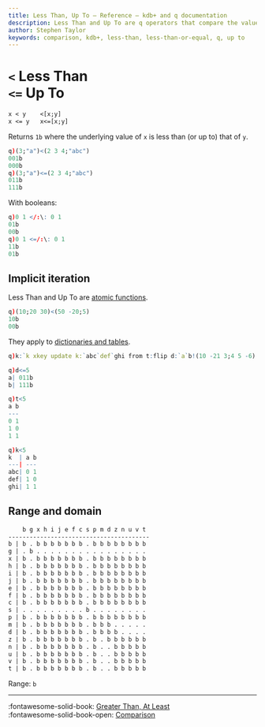 ```yaml
---
title: Less Than, Up To – Reference – kdb+ and q documentation
description: Less Than and Up To are q operators that compare the values of their arguments.
author: Stephen Taylor
keywords: comparison, kdb+, less-than, less-than-or-equal, q, up to
---
```

# `<` Less Than<br>`<=` Up To



```txt
x < y    <[x;y]
x <= y   x<=[x;y]
```

Returns `1b` where the underlying value of `x` is less than (or up to) that of `y`.

```q
q)(3;"a")<(2 3 4;"abc")
001b
000b
q)(3;"a")<=(2 3 4;"abc")
011b
111b
```

With booleans:

```q
q)0 1 </:\: 0 1
01b
00b
q)0 1 <=/:\: 0 1
11b
01b
```


## Implicit iteration

Less Than and Up To are [atomic functions](../basics/atomic.md).

```q
q)(10;20 30)<(50 -20;5)
10b
00b
```

They apply to [dictionaries and tables](../basics/math.md#dictionaries-and-tables).

```q
q)k:`k xkey update k:`abc`def`ghi from t:flip d:`a`b!(10 -21 3;4 5 -6)

q)d<=5
a| 011b
b| 111b

q)t<5
a b
---
0 1
1 0
1 1

q)k<5
k  | a b
---| ---
abc| 0 1
def| 1 0
ghi| 1 1
```


## Range and domain 

```txt
    b g x h i j e f c s p m d z n u v t
----------------------------------------
b | b . b b b b b b b . b b b b b b b b
g | . b . . . . . . . . . . . . . . . .
x | b . b b b b b b b . b b b b b b b b
h | b . b b b b b b b . b b b b b b b b
i | b . b b b b b b b . b b b b b b b b
j | b . b b b b b b b . b b b b b b b b
e | b . b b b b b b b . b b b b b b b b
f | b . b b b b b b b . b b b b b b b b
c | b . b b b b b b b . b b b b b b b b
s | . . . . . . . . . b . . . . . . . .
p | b . b b b b b b b . b b b b b b b b
m | b . b b b b b b b . b b b . . . . .
d | b . b b b b b b b . b b b b . . . .
z | b . b b b b b b b . b . b b b b b b
n | b . b b b b b b b . b . . b b b b b
u | b . b b b b b b b . b . . b b b b b
v | b . b b b b b b b . b . . b b b b b
t | b . b b b b b b b . b . . b b b b b
```

Range: `b`


----
:fontawesome-solid-book:
[Greater Than, At Least](greater-than.md)
<br>
:fontawesome-solid-book-open:
[Comparison](../basics/comparison.md)
